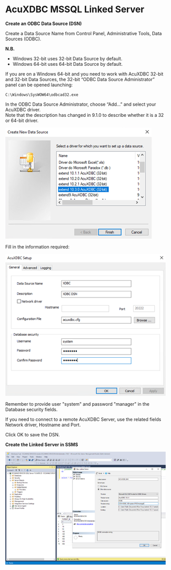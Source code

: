 # AcuXDBC MSSQL Linked Server

**Create an ODBC Data Source (DSN)**

Create a Data Source Name from Control Panel, Administrative Tools, Data Sources (ODBC).  

**N.B.**  
- Windows 32-bit uses 32-bit Data Source by default.  
- Windows 64-bit uses 64-bit Data Source by default.  

If you are on a Windows 64-bit and you need to work with AcuXDBC 32-bit and 32-bit Data Sources, the 32-bit “ODBC Data Source Administrator” panel can be opened launching:   

```
C:\Windows\SysWOW64\odbcad32.exe  
```

In the ODBC Data Source Administrator, choose “Add…” and select your AcuXDBC driver.    
Note that the description has changed in 9.1.0 to describe whether it is a 32 or 64-bit driver.    

![2](images/xdbc-w-2.png)

Fill in the information required:  

![1](images/mssql-1.png)

Remember to provide user "system" and password "manager" in the Database security fields.  

If you need to connect to a remote AcuXDBC Server, use the related fields Network driver, Hostname and Port.  

Click OK to save the DSN.  

**Create the Linked Server in SSMS**

![2](images/mssql-2.png)